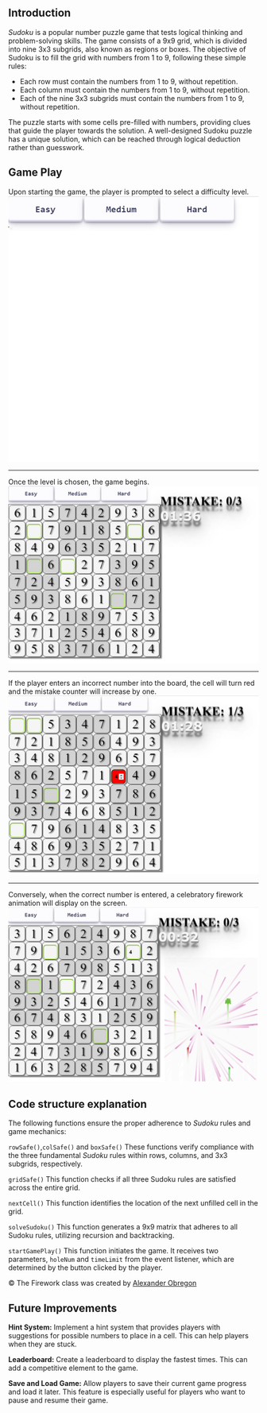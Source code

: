 ## Introduction

_Sudoku_ is a popular number puzzle game that tests logical thinking and problem-solving skills. The game consists of a 9x9 grid, which is divided into nine 3x3 subgrids, also known as regions or boxes. The objective of Sudoku is to fill the grid with numbers from 1 to 9, following these simple rules:

- Each row must contain the numbers from 1 to 9, without repetition.
- Each column must contain the numbers from 1 to 9, without repetition.
- Each of the nine 3x3 subgrids must contain the numbers from 1 to 9, without repetition.

The puzzle starts with some cells pre-filled with numbers, providing clues that guide the player towards the solution. A well-designed Sudoku puzzle has a unique solution, which can be reached through logical deduction rather than guesswork.

## Game Play

Upon starting the game, the player is prompted to select a difficulty level.
![initial screen](https://github.com/pedrohaolee/SEI_Project_51/blob/main/Project1/img/Initial%20Screen.jpg)

---

Once the level is chosen, the game begins.
![game play](https://github.com/pedrohaolee/SEI_Project_51/blob/main/Project1/img/GamePlay%20Screen.jpg)

---

If the player enters an incorrect number into the board, the cell will turn red and the mistake counter will increase by one.
![mistake](https://github.com/pedrohaolee/SEI_Project_51/blob/main/Project1/img/wrongcell.jpg)

---

Conversely, when the correct number is entered, a celebratory firework animation will display on the screen.
![firework](https://github.com/pedrohaolee/SEI_Project_51/blob/main/Project1/img/fireworks.jpg)

## Code structure explanation

The following functions ensure the proper adherence to _Sudoku_ rules and game mechanics:

`rowSafe()`,`colSafe()` and `boxSafe()` These functions verify compliance with the three fundamental _Sudoku_ rules within rows, columns, and 3x3 subgrids, respectively.

`gridSafe()` This function checks if all three Sudoku rules are satisfied across the entire grid.

`nextCell()` This function identifies the location of the next unfilled cell in the grid.

`solveSudoku()` This function generates a 9x9 matrix that adheres to all Sudoku rules, utilizing recursion and backtracking.

`startGamePlay()` This function initiates the game. It receives two parameters, `holeNum` and `timeLimit` from the event listener, which are determined by the button clicked by the player.

&copy; The Firework class was created by [Alexander Obregon](https://medium.com/@AlexanderObregon/coding-fireworks-for-the-4th-of-july-a-fun-and-simple-html-and-javascript-tutorial-c4e999831763)

## Future Improvements

**Hint System:** Implement a hint system that provides players with suggestions for possible numbers to place in a cell. This can help players when they are stuck.

**Leaderboard:** Create a leaderboard to display the fastest times. This can add a competitive element to the game.

**Save and Load Game:** Allow players to save their current game progress and load it later. This feature is especially useful for players who want to pause and resume their game.
